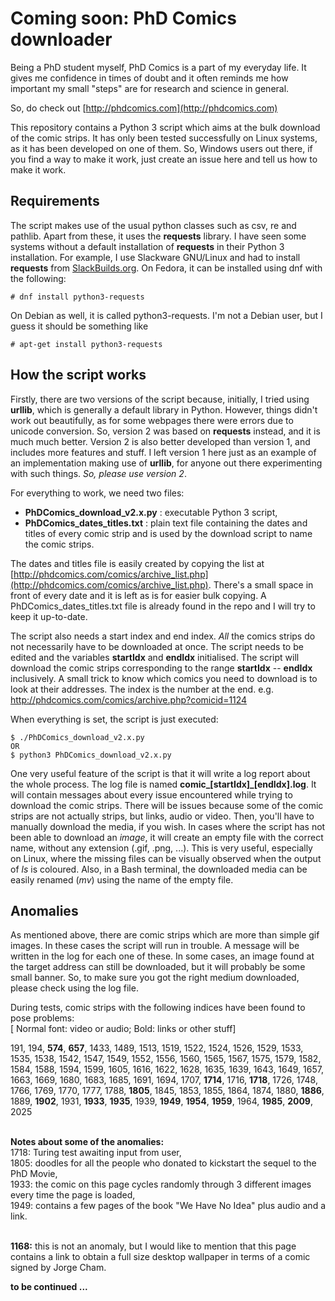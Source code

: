 # Coming soon: PhD Comics downloader

Being a PhD student myself, PhD Comics is a part of my everyday life. It gives
me confidence in times of doubt and it often reminds me how important my small
"steps" are for research and science in general.

So, do check out [http://phdcomics.com](http://phdcomics.com)

This repository contains a Python 3 script which aims at the bulk download of
the comic strips. It has only been tested successfully on Linux systems, as it
has been developed on one of them. So, Windows users out there, if you find a
way to make it work, just create an issue here and tell us how to make it work.



## Requirements

The script makes use of the usual python classes such as csv, re and pathlib.
Apart from these, it uses the **requests** library. I have seen some systems
without a default installation of **requests** in their Python 3 installation.
For example, I use Slackware GNU/Linux and had to install **requests**  from
[SlackBuilds.org](https://slackbuilds.org/). On Fedora, it can be installed
using dnf with the following:
```
# dnf install python3-requests
```
On Debian as well, it is called python3-requests. I'm not a Debian user, but I
guess it should be something like
```
# apt-get install python3-requests
```



## How the script works

Firstly, there are two versions of the script because, initially, I tried using
**urllib**, which is generally a default library in Python. However, things
didn't work out beautifully, as for some webpages there were errors due to
unicode conversion. So, version 2 was based on **requests** instead, and it is
much much better. Version 2 is also better developed than version 1, and
includes more features and stuff. I left version 1 here just as an example of
an implementation making use of **urllib**, for anyone out there experimenting
with such things. *So, please use version 2*.

For everything to work, we need two files:
* **PhDComics_download_v2.x.py** : executable Python 3 script,
* **PhDComics_dates_titles.txt** : plain text file containing the dates and
  titles of every comic strip and is used by the download script to name the
  comic strips.

The dates and titles file is easily created by copying the list at
[http://phdcomics.com/comics/archive_list.php](http://phdcomics.com/comics/archive_list.php).
There's a small space in front of every date and it is left as is for easier
bulk copying. A PhDComics_dates_titles.txt file is already found in the repo
and I will try to keep it up-to-date.

The script also needs a start index and end index. *All* the comics strips do not necessarily have
to be downloaded at once. The script needs to be edited and the variables
**startIdx** and **endIdx** initialised. The script will download the comic strips corresponding to the range **startIdx** -- **endIdx** inclusively. A small trick to know which
comics you need to download is to look at their addresses. The index is the
number at the end.
e.g. http://phdcomics.com/comics/archive.php?comicid=1124

When everything is set, the script is just executed:
```
$ ./PhDComics_download_v2.x.py
OR
$ python3 PhDComics_download_v2.x.py
```

One very useful feature of the script is that it will write a log report about the whole process. The log file is named **comic_[startIdx]_[endIdx].log**. It will contain messages about every issue encountered while trying to download the comic strips. There will be issues because some of the comic strips are not actually strips, but links, audio or video. Then, you'll have to manually download the media, if you wish. In cases where the script has not been able to download an *image*, it will create an empty file with the correct name, without any extension (.gif, .png, ...). This is very useful, especially on Linux, where the missing files can be visually observed when the output of *ls* is coloured. Also, in a Bash terminal, the downloaded media can be easily renamed (*mv*) using the name of the empty file.



## Anomalies

As mentioned above, there are comic strips which are more than simple gif images. In these cases the script will run in trouble. A message will be written in the log for each one of these. In some cases, an image found at the target address can still be downloaded, but it will probably be some small banner. So, to make sure you got the right medium downloaded, please check using the log file.

During tests, comic strips with the following indices have been found to pose problems:</br>
[ Normal font: video or audio; Bold: links or other stuff]

191, 194, **574**, **657**, 1433, 1489, 1513, 1519, 1522, 1524, 1526, 1529, 1533, 1535, 1538, 1542, 1547, 1549, 1552, 1556, 1560, 1565, 1567, 1575, 1579, 1582, 1584, 1588, 1594, 1599, 1605, 1616, 1622, 1628, 1635, 1639, 1643, 1649, 1657, 1663, 1669, 1680, 1683, 1685, 1691, 1694, 1707, **1714**, 1716, **1718**, 1726, 1748, 1766, 1769, 1770, 1777, 1788, **1805**, 1845, 1853, 1855, 1864, 1874, 1880, **1886**, 1889, **1902**, 1931, **1933**, **1935**, 1939, **1949**, **1954**, **1959**, 1964, **1985**, **2009**, 2025
</br>
</br>

**Notes about some of the anomalies:** </br>
1718: Turing test awaiting input from user, </br>
1805: doodles for all the people who donated to kickstart the sequel to the PhD Movie, </br>
1933: the comic on this page cycles randomly through 3 different images every time the page is loaded, </br>
1949: contains a few pages of the book "We Have No Idea" plus audio and a link. </br>
</br>

**1168:** this is not an anomaly, but I would like to mention that this page contains a link to obtain a full size desktop wallpaper in terms of a comic signed by Jorge Cham.


**to be continued ...**



